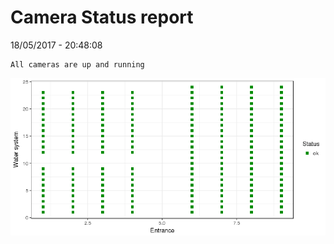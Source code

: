 Camera Status report
================
18/05/2017 - 20:48:08

    All cameras are up and running

![](camreport_files/figure-markdown_github/unnamed-chunk-2-1.png)
